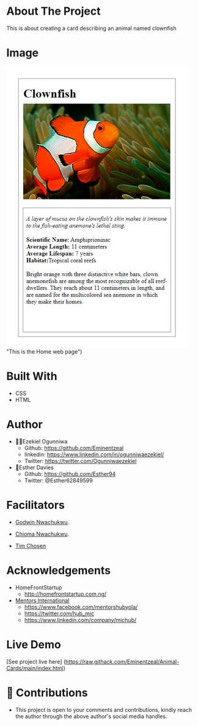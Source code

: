 # About The Project
This is about creating a card describing an animal named clownfish

## 
# Image
![welcome interface.](./assets/images/fish.png) "This is the Home web page")

# Built With
* CSS
* HTML

# Author
* 👨‍🦱Ezekiel Ogunniwa
    * Github: https://github.com/Eminentzeal
    * linkedin: https://www.linkedin.com/in/ogunniwaezekiel/
    * Twitter: https://twitter.com/Ogunniwaezekiel
* 👩Esther Davies
    * Github: https://github.com/Esther94
    * Twitter: @Esther62849599

# Facilitators
* [Godwin Nwachukwu](https://github.com/Gnwin).

* [Chioma Nwachukwu](https://github.com/Chiomy).
* [Tim Chosen](www.twitter.com/timchosen)

# Acknowledgements
* HomeFrontStartup
    * http://homefrontstartup.com.ng/
* [Mentors International](https://mentorsint.com/)
    * https://www.facebook.com/mentorshubyola/
    * https://twitter.com/hub_mic
    * https://www.linkedin.com/company/michub/

# Live Demo
[See project live here] (https://raw.githack.com/Eminentzeal/Animal-Cards/main/index.html)

# 🤝 Contributions
* This project is open to your comments and contributions, kindly reach the author through the above author's social media handles.
